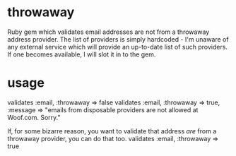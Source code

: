 throwaway
=========

Ruby gem which validates email addresses are not from a throwaway address provider. The list of providers is simply hardcoded - I'm unaware of any external service which will provide an up-to-date list of such providers. If one becomes available, I will slot it in to the gem.


usage
=====

  validates :email, :throwaway => false
  validates :email, :throwaway => true, :message => "emails from disposable providers are not allowed at Woof.com. Sorry."

 If, for some bizarre reason, you want to validate that address *are* from a throwaway provider, you can do that too.
  validates :email, :throwaway => true